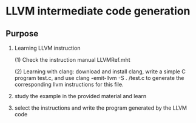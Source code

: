 # LLVM intermediate code generation

## Purpose

1. Learning LLVM instruction

    (1) Check the instruction manual LLVMRef.mht

    (2) Learning with clang: download and install clang, write a simple C program test.c, and use clang -emit-llvm -S . /test.c to generate the corresponding llvm instructions for this file.

2. study the example in the provided material and learn

3. select the instructions and write the program generated by the LLVM code
